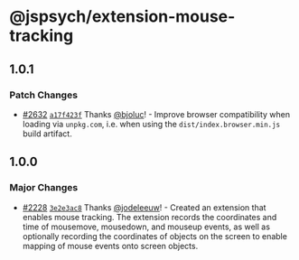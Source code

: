 # @jspsych/extension-mouse-tracking

## 1.0.1

### Patch Changes

- [#2632](https://github.com/jspsych/jsPsych/pull/2632) [`a17f423f`](https://github.com/jspsych/jsPsych/commit/a17f423f18df24c73baeb06d4079f9f2f9211386) Thanks [@bjoluc](https://github.com/bjoluc)! - Improve browser compatibility when loading via `unpkg.com`, i.e. when using the `dist/index.browser.min.js` build artifact.

## 1.0.0

### Major Changes

- [#2228](https://github.com/jspsych/jsPsych/pull/2228) [`3e2e3ac8`](https://github.com/jspsych/jsPsych/commit/3e2e3ac86782c8c551b92cc087221994197adfe4) Thanks [@jodeleeuw](https://github.com/jodeleeuw)! - Created an extension that enables mouse tracking. The extension records the coordinates and time of mousemove, mousedown, and mouseup events, as well as optionally recording the coordinates of objects on the screen to enable mapping of mouse events onto screen objects.
